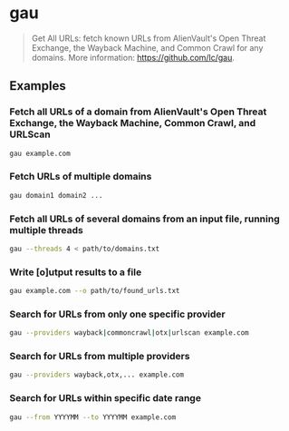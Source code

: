# gau

> Get All URLs: fetch known URLs from AlienVault's Open Threat Exchange, the Wayback Machine, and Common Crawl for any domains. More information: <https://github.com/lc/gau>.

## Examples

### Fetch all URLs of a domain from AlienVault's Open Threat Exchange, the Wayback Machine, Common Crawl, and URLScan

```bash
gau example.com
```

### Fetch URLs of multiple domains

```bash
gau domain1 domain2 ...
```

### Fetch all URLs of several domains from an input file, running multiple threads

```bash
gau --threads 4 < path/to/domains.txt
```

### Write [o]utput results to a file

```bash
gau example.com --o path/to/found_urls.txt
```

### Search for URLs from only one specific provider

```bash
gau --providers wayback|commoncrawl|otx|urlscan example.com
```

### Search for URLs from multiple providers

```bash
gau --providers wayback,otx,... example.com
```

### Search for URLs within specific date range

```bash
gau --from YYYYMM --to YYYYMM example.com
```
